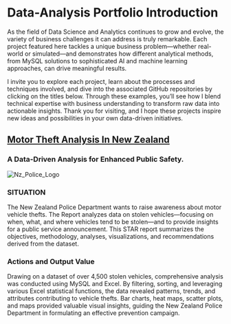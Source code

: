 # Data-Analysis Portfolio Introduction

As the field of Data Science and Analytics continues to grow and evolve, the variety of business challenges it can address is truly remarkable. Each project featured here tackles a unique business problem—whether real-world or simulated—and demonstrates how different analytical methods, from MySQL solutions to sophisticated AI and machine learning approaches, can drive meaningful results.

I invite you to explore each project, learn about the processes and techniques involved, and dive into the associated GitHub repositories by clicking on the titles below. Through these examples, you’ll see how I blend technical expertise with business understanding to transform raw data into actionable insights. Thank you for visiting, and I hope these projects inspire new ideas and possibilities in your own data-driven initiatives.

## [Motor Theft Analysis In New Zealand](https://github.com/aahil08/Motor-Theft-Analysis)
### A Data-Driven Analysis for Enhanced Public Safety.
![Nz_Police_Logo](https://github.com/user-attachments/assets/c7f7ab2b-0d17-4272-adc7-0404e36d1a4e)


### SITUATION

The New Zealand Police Department wants to raise awareness about motor vehicle thefts. The Report analyzes data on stolen vehicles—focusing on when, what, and where vehicles tend to be stolen—and to provide insights for a public service announcement. This STAR report summarizes the objectives, methodology, analyses, visualizations, and recommendations derived from the dataset.

### Actions and Output Value

Drawing on a dataset of over 4,500 stolen vehicles, comprehensive analysis was conducted using MySQL and Excel. By filtering, sorting, and leveraging various Excel statistical functions, the data revealed patterns, trends, and attributes contributing to vehicle thefts. Bar charts, heat maps, scatter plots, and maps provided valuable visual insights, guiding the New Zealand Police Department in formulating an effective prevention campaign.
